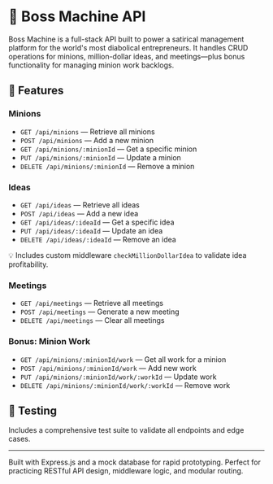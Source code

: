 # 🧠 Boss Machine API

Boss Machine is a full-stack API built to power a satirical management platform for the world's most diabolical entrepreneurs. It handles CRUD operations for minions, million-dollar ideas, and meetings—plus bonus functionality for managing minion work backlogs.

## 🚀 Features

### Minions
- `GET /api/minions` — Retrieve all minions
- `POST /api/minions` — Add a new minion
- `GET /api/minions/:minionId` — Get a specific minion
- `PUT /api/minions/:minionId` — Update a minion
- `DELETE /api/minions/:minionId` — Remove a minion

### Ideas
- `GET /api/ideas` — Retrieve all ideas
- `POST /api/ideas` — Add a new idea
- `GET /api/ideas/:ideaId` — Get a specific idea
- `PUT /api/ideas/:ideaId` — Update an idea
- `DELETE /api/ideas/:ideaId` — Remove an idea

💡 Includes custom middleware `checkMillionDollarIdea` to validate idea profitability.

### Meetings
- `GET /api/meetings` — Retrieve all meetings
- `POST /api/meetings` — Generate a new meeting
- `DELETE /api/meetings` — Clear all meetings

### Bonus: Minion Work
- `GET /api/minions/:minionId/work` — Get all work for a minion
- `POST /api/minions/:minionId/work` — Add new work
- `PUT /api/minions/:minionId/work/:workId` — Update work
- `DELETE /api/minions/:minionId/work/:workId` — Remove work

## 🧪 Testing

Includes a comprehensive test suite to validate all endpoints and edge cases.

---

Built with Express.js and a mock database for rapid prototyping. Perfect for practicing RESTful API design, middleware logic, and modular routing.